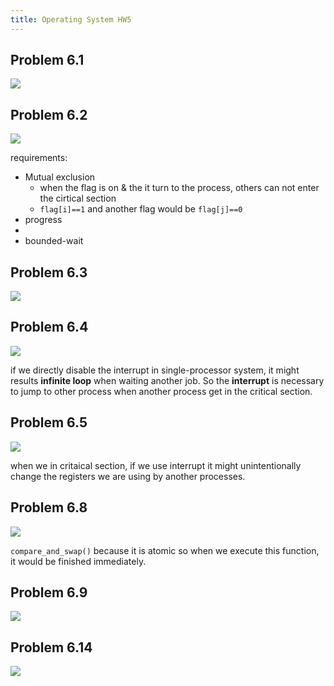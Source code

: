 ```yaml
---
title: Operating System HW5
---
```


## Problem 6.1
![](https://i.imgur.com/IJRosRQ.png)

## Problem 6.2
![](https://i.imgur.com/ZWwze8T.png)

requirements:
* Mutual exclusion
	* when the flag is on & the it turn to the process, others can not enter the cirtical section
	* `flag[i]==1` and another flag would be `flag[j]==0`
* progress                                                 
* 
* bounded-wait


## Problem 6.3
![](https://i.imgur.com/MApH1fM.png)

## Problem 6.4
![](https://i.imgur.com/XzDYL80.png)

if we directly disable the interrupt in single-processor system, it might results **infinite loop** when waiting another job.
So the **interrupt** is necessary to jump to other process when another process get in the critical section.

## Problem 6.5
![](https://i.imgur.com/yp9RSCx.png)

when we in critaical section,
if we use interrupt it might unintentionally change the registers we are using by another processes.

## Problem 6.8
![](https://i.imgur.com/tITafU5.png)

 `compare_and_swap()`
because it is atomic
so when we execute this function, it would be finished immediately.
## Problem 6.9
![](https://i.imgur.com/LJAitG4.png)

## Problem 6.14
![](https://i.imgur.com/ipcgl2p.png)
